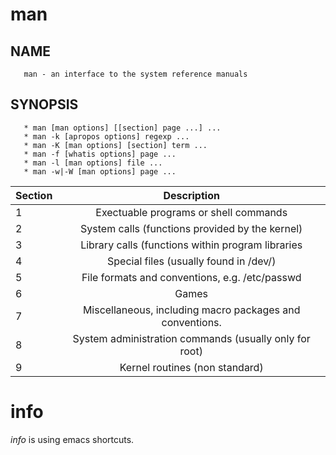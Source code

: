 # man

## NAME

       man - an interface to the system reference manuals
       

## SYNOPSIS

       * man [man options] [[section] page ...] ...
       * man -k [apropos options] regexp ...
       * man -K [man options] [section] term ...
       * man -f [whatis options] page ...
       * man -l [man options] file ...
       * man -w|-W [man options] page ...


|Section |Description|
|--------|:---------:|
|1       | Exectuable programs or shell commands|
|2       | System calls (functions provided by the kernel)|
|3       | Library calls (functions within program libraries|
|4       | Special files (usually found in /dev/)|
|5       | File formats and conventions, e.g. /etc/passwd|
|6       | Games|
|7       |Miscellaneous, including macro packages and conventions.|
|8       | System administration commands (usually only for root)|
|9       | Kernel routines (non standard) |

# info

*info* is using emacs shortcuts.

#
